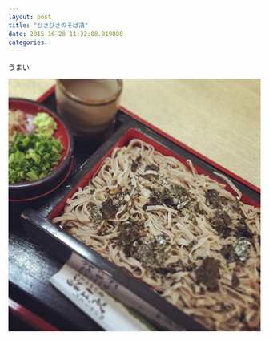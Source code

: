 ```yaml
---
layout: post
title: "ひさびさのそば清"
date: 2015-10-28 11:32:08.919880
categories: 
---
```


うまい

![そば清](/assets/images/201509/11849883_890309151006721_1776476977_n.jpg)


